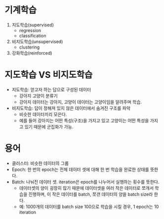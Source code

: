 # 기계학습
1. 지도학습(supervised)
    * regression
    * classification
2. 비지도학습(unsupervised)
    * clustering
3. 강화학습(reinforced)


# 지도학습 VS 비지도학습
* 지도학습: 얻고자 하는 답으로 구성된 데이터
  - 강아지 고양이 분류기
  - 강아지 데이터는 강아지, 고양이 데이터는 고양이임을 알려주며 학습.
* 비지도학습: 답이 정해져 있지 않은 데이터에서 숨겨진 구조를 파악
  - 비슷한 데이터끼리 모은다.
  - 예를 들어 강아지는 어떤 특성(구조)을 가지고 있고 고양이는 어떤 특성을 가지고 있기 때문에 군집화가 가능.


# 용어
* 클러스터: 비슷한 데이터의 그룹
* Epoch: 한 번의 epoch는 전체 데이터 셋에 대해 한 번 학습을 완료한 상태를 뜻한다.
* Batch: 나눠진 데이터 셋. iteration은 epoch를 나누어서 실행하는 횟수를 뜻한다. 
    - 데이터셋의 양이 굉장히 많기 때문에 데이터셋을 여러 작은 데이터로 쪼개서 학습을 진행하며, 이 작은 데이터를 batch, 쪼갠 데이터의 양을 batch size라 한다.
    - 예: 1000개의 데이터를 batch size 100으로 학습을 시킬 경우, 1 epoch는 10 iteration
